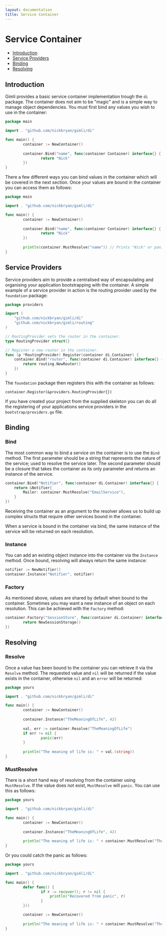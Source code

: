 ```yaml
---
layout: documentation
title: Service Container
---
```

# Service Container

- [Introduction](#introduction)
- [Service Providers](#service-providers)
- [Binding](#binding)
- [Resolving](#resolving)

<a class="anchor" id="introduction"></a>
## Introduction
Gimli provides a basic service container implementation trough the `di` package. The container does not aim to be "magic" 
and is a simple way to manage object dependencies. You must first bind any values you wish to use in the container:

```go
package main

import . "github.com/nickbryan/gimli/di"

func main() {
        container := NewContainer()
        
        container.Bind("name", func(container Container) interface{} {
                return "Nick"
        })
}
```

There a few different ways you can bind values in the container which will be covered in the next section. Once your 
values are bound in the container you can access them as follows:
```go
package main

import . "github.com/nickbryan/gimli/di"

func main() {
        container := NewContainer()
        
        container.Bind("name", func(container Container) interface{} {
                return "Nick"
        })
        
        println(container.MustResolve("name")) // Prints "Nick" or panics of "name" is not bound.
}
```

<a class="anchor" id="service-providers"></a>
## Service Providers
Service providers aim to provide a centralised way of encapsulating and organising your application bootstrapping with 
the container. A simple example of a service provider in action is the routing provider used by the `foundation` package:
```go
package providers

import (
	"github.com/nickbryan/gimli/di"
	"github.com/nickbryan/gimli/routing"
)

// RoutingProvider sets the router in the container.
type RoutingProvider struct{}

// Register a new router in the container.
func (p *RoutingProvider) Register(container di.Container) {
	container.Bind("router", func(container di.Container) interface{} {
		return routing.NewRouter()
	})
}
```

The `foundation` package then registers this with the container as follows:

    container.Register(&providers.RoutingProvider{})
    
If you have created your project from the supplied skeleton you can do all the registering of your applications service 
providers in the `bootstrap/providers.go` file.

<a class="anchor" id="binding"></a>
## Binding
### Bind
The most common way to bind a service on the container is to use the `Bind` method. The first parameter should be a string 
that represents the nature of the service; used to resolve the service later. The second parameter should be a closure that 
takes the container as its only parameter and returns an instance of the service.
```go 
container.Bind("Notifier", func(container di.Container) interface{} {
    return &Notifier{
        Mailer: container.MustResolve("EmailService"),
    }
})
```
Receiving the container as an argument to the resolver allows us to build up complex structs that require other services 
bound in the container.

When a service is bound in the container via bind, the same instance of the service will be returned on each resolution.

### Instance
You can add an existing object instance into the container via the `Instance` method. Once bound, resolving will always 
return the same instance:
```go
notifier := NewNotifier()
container.Instance("Notifier", notifier)
```
### Factory
As mentioned above, values are shared by default when bound to the container. Sometimes you may want a new instance of 
an object on each resolution. This can be achieved with the `Factory` method:
```go
container.Factory("SessionStore", func(container di.Container) interface{} {
        return NewSessionStorage()
})
```

<a class="anchor" id="resloving"></a>
## Resolving
### Resolve
Once a value has been bound to the container you can retrieve it via the `Resolve` method. The requested value and `nil` 
will be returned if the value exists in the container, otherwise `nil` and an `error` will be returned:
```go
package yours

import . "github.com/nickbryan/gimli/di"

func main() {
        container := NewContainer()
      
        container.Instance("TheMeaningOfLife", 42)
  
        val, err := container.Resolve("TheMeaningOfLife")
        if err != nil {
                panic(err)
        }
    
        println("The meaning of life is: " + val.(string))
}
```

### MustResolve
There is a short hand way of resolving from the container using `MustResolve`. If the value does not exist, `MustResolve` 
will `panic`. You can use this as follows:
```go
package yours

import . "github.com/nickbryan/gimli/di"

func main() {
        container := NewContainer()
      
        container.Instance("TheMeaningOfLife", 42)
    
        println("The meaning of life is: " + container.MustResolve("TheMeaningOfLife").(string))
}
```

Or you could catch the panic as follows:
```go
package yours

import . "github.com/nickbryan/gimli/di"

func main() {
        defer func() {
                if r := recover(); r != nil {
                    println("Recovered from panic", r)
                }
        }()

        container := NewContainer()
        
        println("The meaning of life is: " + container.MustResolve("TheMeaningOfLife").(string))
}
```
